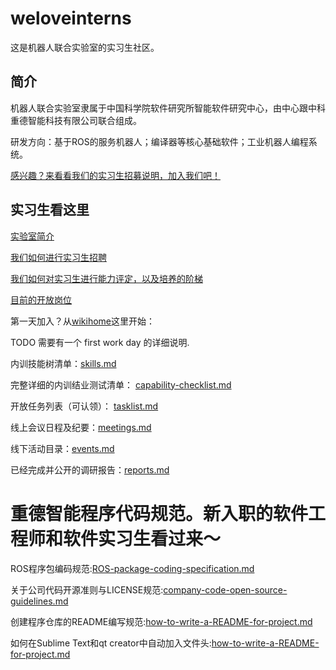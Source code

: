 # weloveinterns

这是机器人联合实验室的实习生社区。

## 简介

机器人联合实验室隶属于中国科学院软件研究所智能软件研究中心，由中心跟中科重德智能科技有限公司联合组成。

研发方向：基于ROS的服务机器人；编译器等核心基础软件；工业机器人编程系统。

[感兴趣？来看看我们的实习生招募说明，加入我们吧！](so-you-want-to-join-us.md)

## 实习生看这里

[实验室简介](https://github.com/lazyparser/weloveinterns/blob/master/so-you-want-to-join-us.md)

[我们如何进行实习生招聘](https://github.com/lazyparser/weloveinterns/blob/master/how-do-we-interview-interns.md)

[我们如何对实习生进行能力评定，以及培养的阶梯](https://github.com/lazyparser/weloveinterns/blob/master/how-do-we-rank-interns.md)

[目前的开放岗位](https://github.com/lazyparser/weloveinterns/blob/master/open-interns.md)

第一天加入？从[wikihome](https://github.com/lazyparser/weloveinterns/wiki)这里开始：

TODO 需要有一个 first work day 的详细说明.

内训技能树清单：[skills.md](skills.md)

完整详细的内训结业测试清单： [capability-checklist.md](capability-checklist.md)

开放任务列表（可认领）： [tasklist.md](tasklist.md)

线上会议日程及纪要：[meetings.md](meetings.md)

线下活动目录：[events.md](events.md)

已经完成并公开的调研报告：[reports.md](reports.md)

# 重德智能程序代码规范。新入职的软件工程师和软件实习生看过来～

ROS程序包编码规范:[ROS-package-coding-specification.md](ROS-package-coding-specification.md)

关于公司代码开源准则与LICENSE规范:[company-code-open-source-guidelines.md](company-code-open-source-guidelines.md)

创建程序仓库的README编写规范:[how-to-write-a-README-for-project.md](how-to-write-a-README-for-project.md)

如何在Sublime Text和qt creator中自动加入文件头:[how-to-write-a-README-for-project.md](how-to-write-a-README-for-project.md)
